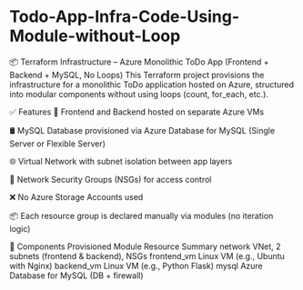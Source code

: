 # Todo-App-Infra-Code-Using-Module-without-Loop
📦 Terraform Infrastructure – Azure Monolithic ToDo App (Frontend + Backend + MySQL, No Loops) This Terraform project provisions the infrastructure for a monolithic ToDo application hosted on Azure, structured into modular components without using loops (count, for_each, etc.).

✅ Features
🚀 Frontend and Backend hosted on separate Azure VMs

🛢️ MySQL Database provisioned via Azure Database for MySQL (Single Server or Flexible Server)

🌐 Virtual Network with subnet isolation between app layers

🔐 Network Security Groups (NSGs) for access control

❌ No Azure Storage Accounts used

📦 Each resource group is declared manually via modules (no iteration logic)

🔧 Components Provisioned
Module	Resource Summary
network	VNet, 2 subnets (frontend & backend), NSGs
frontend_vm	Linux VM (e.g., Ubuntu with Nginx)
backend_vm	Linux VM (e.g., Python Flask)
mysql	Azure Database for MySQL (DB + firewall)
